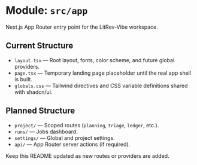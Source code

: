 # Module: `src/app`

Next.js App Router entry point for the LitRev-Vibe workspace.

## Current Structure
- `layout.tsx` — Root layout, fonts, color scheme, and future global providers.
- `page.tsx` — Temporary landing page placeholder until the real app shell is built.
- `globals.css` — Tailwind directives and CSS variable definitions shared with shadcn/ui.

## Planned Structure
- `project/` — Scoped routes (`planning`, `triage`, `ledger`, etc.).
- `runs/` — Jobs dashboard.
- `settings/` — Global and project settings.
- `api/` — App Router server actions (if required).

Keep this README updated as new routes or providers are added.

